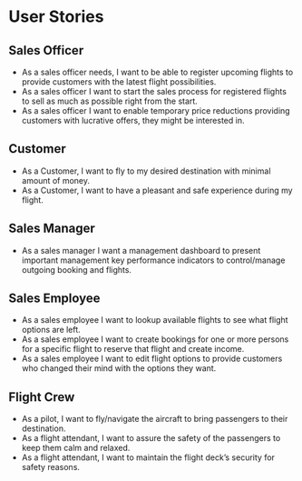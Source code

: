 # User Stories

## Sales Officer
- As a sales officer needs, I want to be able to register upcoming flights to provide customers with the latest flight possibilities.
- As a sales officer I want to start the sales process for registered flights to sell as much as possible right from the start.
- As a sales officer I want to enable temporary price reductions providing customers with lucrative offers, they might be interested in. 

## Customer
- As a Customer, I want to fly to my desired destination with minimal amount of money.
- As a Customer, I want to have a pleasant and safe experience during my flight.

## Sales Manager
- As a sales manager I want a management dashboard to present important management key performance indicators to control/manage outgoing booking and flights. 

## Sales Employee
- As a sales employee I want to lookup available flights to see what flight options are left.
- As a sales employee I want to create bookings for one or more persons for a specific flight to reserve that flight and create income.
- As a sales employee I want to edit flight options to provide customers who changed their mind with the options they want.

## Flight Crew
- As a pilot, I want to fly/navigate the aircraft to bring passengers to their destination.
- As a flight attendant, I want to assure the safety of the passengers to keep them calm and relaxed.
- As a flight attendant, I want to maintain the flight deck’s security for safety reasons.



